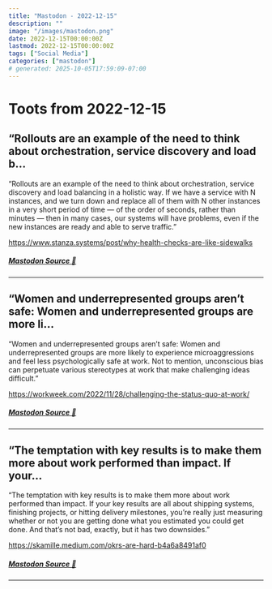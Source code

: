 ```yaml
---
title: "Mastodon - 2022-12-15"
description: ""
image: "/images/mastodon.png"
date: 2022-12-15T00:00:00Z
lastmod: 2022-12-15T00:00:00Z
tags: ["Social Media"]
categories: ["mastodon"]
# generated: 2025-10-05T17:59:09-07:00
---
```


# Toots from 2022-12-15

## “Rollouts are an example of the need to think about orchestration, service discovery and load b...

“Rollouts are an example of the need to think about orchestration, service discovery and load balancing in a holistic way. If we have a service with N instances, and we turn down and replace all of them with N other instances in a very short period of time — of the order of seconds, rather than minutes —  then in many cases, our systems will have problems, even if the new instances are ready and able to serve traffic.”

<https://www.stanza.systems/post/why-health-checks-are-like-sidewalks>

##### [Mastodon Source 🐘](https://hachyderm.io/@mweagle/109515928570237880)

---

## “Women and underrepresented groups aren’t safe: Women and underrepresented groups are more li...

“Women and underrepresented groups aren’t safe: Women and underrepresented groups are more likely to experience microaggressions and feel less psychologically safe at work. Not to mention, unconscious bias can perpetuate various stereotypes at work that make challenging ideas difficult.”

<https://workweek.com/2022/11/28/challenging-the-status-quo-at-work/>

##### [Mastodon Source 🐘](https://hachyderm.io/@mweagle/109515865830269487)

---

## “The temptation with key results is to make them more about work performed than impact. If your...

“The temptation with key results is to make them more about work performed than impact. If your key results are all about shipping systems, finishing projects, or hitting delivery milestones, you’re really just measuring whether or not you are getting done what you estimated you could get done. And that’s not bad, exactly, but it has two downsides.”

<https://skamille.medium.com/okrs-are-hard-b4a6a8491af0>

##### [Mastodon Source 🐘](https://hachyderm.io/@mweagle/109515769542744340)

---

